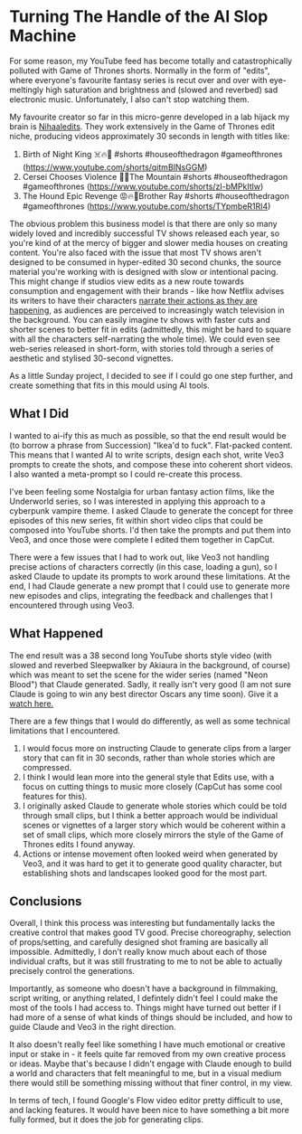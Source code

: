 # Turning The Handle of the AI Slop Machine

For some reason, my YouTube feed has become totally and catastrophically polluted with Game of Thrones shorts. Normally in the form of "edits", where everyone's favourite fantasy series is recut over and over with eye-meltingly high saturation and brightness and (slowed and reverbed) sad electronic music. Unfortunately, I also can't stop watching them. 

My favourite creator so far in this micro-genre developed in a lab hijack my brain is [Nihaaledits](https://www.youtube.com/@Nihaaledits/shorts). They work extensively in the Game of Thrones edit niche, producing videos approximately 30 seconds in length with titles like:

1. Birth of Night King ☠️🔥👑 #shorts #houseofthedragon #gameofthrones (https://www.youtube.com/shorts/qitmBINsGGM)
2. Cersei Chooses Violence 🥶🔥The Mountain #shorts #houseofthedragon #gameofthrones (https://www.youtube.com/shorts/zI-bMPkItlw)
3. The Hound Epic Revenge 😡🔥🥶Brother Ray #shorts #houseofthedragon #gameofthrones (https://www.youtube.com/shorts/TYpmbeR1RI4)

The obvious problem this business model is that there are only so many widely loved and incredibly successful TV shows released each year, so you're kind of at the mercy of bigger and slower media houses on creating content. You're also faced with the issue that most TV shows aren't designed to be consumed in hyper-edited 30 second chunks, the source material you're working with is designed with slow or intentional pacing. This might change if studios view edits as a new route towards consumption and engagement with their brands - like how Netflix advises its writers to have their characters [narrate their actions as they are happening](https://www.nplusonemag.com/issue-49/essays/casual-viewing/), as audiences are perceived to increasingly watch television in the background. You can easily imagine tv shows with faster cuts and shorter scenes to better fit in edits (admittedly, this might be hard to square with all the characters self-narrating the whole time). We could even see web-series released in short-form, with stories told through a series of aesthetic and stylised 30-second vignettes. 

As a little Sunday project, I decided to see if I could go one step further, and create something that fits in this mould using AI tools. 

## What I Did

I wanted to ai-ify this as much as possible, so that the end result would be (to borrow a phrase from Succession) "Ikea'd to fuck". Flat-packed content. This means that I wanted AI to write scripts, design each shot, write Veo3 prompts to create the shots, and compose these into coherent short videos. I also wanted a meta-prompt so I could re-create this process. 

I've been feeling some Nostalgia for urban fantasy action films, like the Underworld series, so I was interested in applying this approach to a cyberpunk vampire theme. I asked Claude to generate the concept for three episodes of this new series, fit within short video clips that could be composed into YouTube shorts. I'd then take the prompts and put them into Veo3, and once those were complete I edited them together in CapCut. 

There were a few issues that I had to work out, like Veo3 not handling precise actions of characters correctly (in this case, loading a gun), so I asked Claude to update its prompts to work around these limitations. At the end, I had Claude generate a new prompt that I could use to generate more new episodes and clips, integrating the feedback and challenges that I encountered through using Veo3. 

## What Happened

The end result was a 38 second long YouTube shorts style video (with slowed and reverbed Sleepwalker by Akiaura in the background, of course) which was meant to set the scene for the wider series (named "Neon Blood") that Claude generated. Sadly, it really isn't very good (I am not sure Claude is going to win any best director Oscars any time soon). Give it a [watch here.](https://youtu.be/ECskY1MPsb8)


There are a few things that I would do differently, as well as some technical limitations that I encountered. 
1. I would focus more on instructing Claude to generate clips from a larger story that can fit in 30 seconds, rather than whole stories which are compressed.
2. I think I would lean more into the general style that Edits use, with a focus on cutting things to music more closely (CapCut has some cool features for this). 
3. I originally asked Claude to generate whole stories which could be told through small clips, but I think a better approach would be individual scenes or vignettes of a larger story which would be coherent within a set of small clips, which more closely mirrors the style of the Game of Thrones edits I found anyway. 
4. Actions or intense movement often looked weird when generated by Veo3, and it was hard to get it to generate good quality character, but establishing shots and landscapes looked good for the most part. 

## Conclusions

Overall, I think this process was interesting but fundamentally lacks the creative control that makes good TV good. Precise choreography, selection of props/setting, and carefully designed shot framing are basically all impossible. Admittedly, I don't really know much about each of those individual crafts, but it was still frustrating to me to not be able to actually precisely control the generations. 

Importantly, as someone who doesn't have a background in filmmaking, script writing, or anything related, I defintely didn't feel I could make the most of the tools I had access to. Things might have turned out better if I had more of a sense of what kinds of things should be included, and how to guide Claude and Veo3 in the right direction. 

It also doesn't really feel like something I have much emotional or creative input or stake in - it feels quite far removed from my own creative process or ideas. Maybe that's because I didn't engage with Claude enough to build a world and characters that felt meaningful to me, but in a visual medium there would still be something missing without that finer control, in my view. 

In terms of tech, I found Google's Flow video editor pretty difficult to use, and lacking features. It would have been nice to have something a bit more fully formed, but it does the job for generating clips. 

